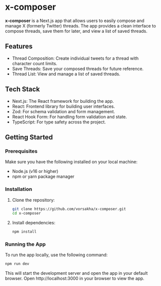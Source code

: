 # x-composer

**x-composer** is a Next.js app that allows users to easily compose and manage X (formerly Twitter) threads. The app provides a clean interface to compose threads, save them for later, and view a list of saved threads.

## Features

- Thread Composition: Create individual tweets for a thread with character count limits.
- Save Threads: Save your composed threads for future reference.
- Thread List: View and manage a list of saved threads.

## Tech Stack

- Next.js: The React framework for building the app.
- React: Frontend library for building user interfaces.
- Zod: For schema validation and form management.
- React Hook Form: For handling form validation and state.
- TypeScript: For type safety across the project.

## Getting Started

### Prerequisites

Make sure you have the following installed on your local machine:

- Node.js (v16 or higher)
- npm or yarn package manager

### Installation

1. Clone the repository:

    ```bash
    git clone https://github.com/vorsakha/x-composer.git
    cd x-composer 
    ```
2. Install dependencies:
    ```bash
    npm install
    ```

### Running the App

To run the app locally, use the following command:

```bash
npm run dev
```

This will start the development server and open the app in your default browser.
Open http://localhost:3000 in your browser to view the app.